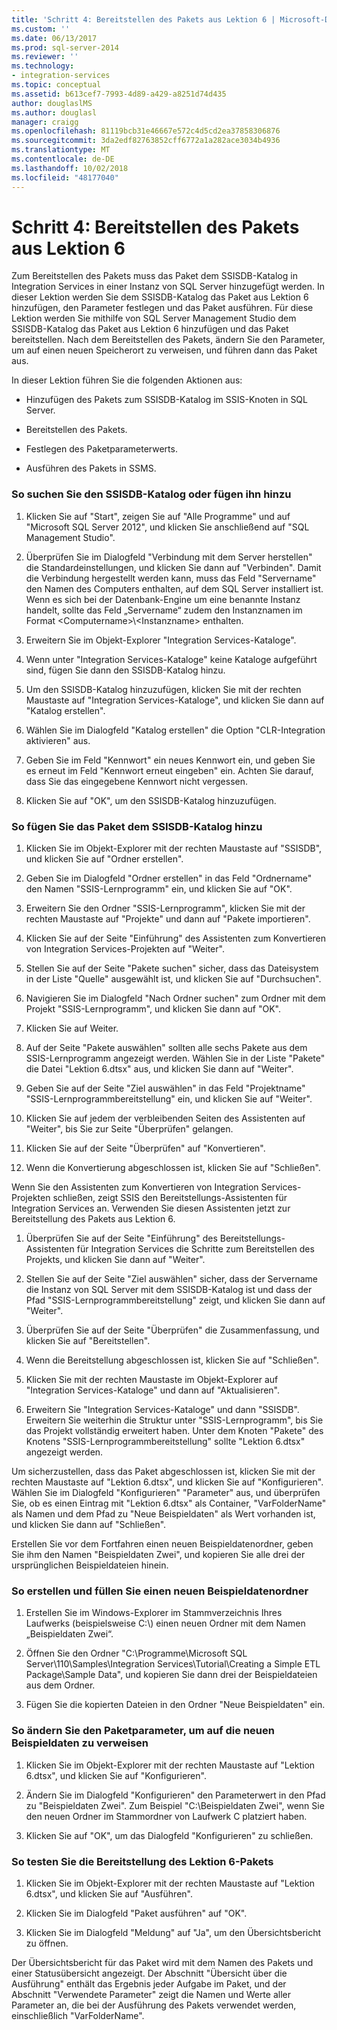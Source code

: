 ```yaml
---
title: 'Schritt 4: Bereitstellen des Pakets aus Lektion 6 | Microsoft-Dokumentation'
ms.custom: ''
ms.date: 06/13/2017
ms.prod: sql-server-2014
ms.reviewer: ''
ms.technology:
- integration-services
ms.topic: conceptual
ms.assetid: b613cef7-7993-4d89-a429-a8251d74d435
author: douglaslMS
ms.author: douglasl
manager: craigg
ms.openlocfilehash: 81119bcb31e46667e572c4d5cd2ea37858306876
ms.sourcegitcommit: 3da2edf82763852cff6772a1a282ace3034b4936
ms.translationtype: MT
ms.contentlocale: de-DE
ms.lasthandoff: 10/02/2018
ms.locfileid: "48177040"
---
```

# <a name="step-4-deploying-the-lesson-6-package"></a>Schritt 4: Bereitstellen des Pakets aus Lektion 6
  Zum Bereitstellen des Pakets muss das Paket dem SSISDB-Katalog in Integration Services in einer Instanz von SQL Server hinzugefügt werden. In dieser Lektion werden Sie dem SSISDB-Katalog das Paket aus Lektion 6 hinzufügen, den Parameter festlegen und das Paket ausführen. Für diese Lektion werden Sie mithilfe von SQL Server Management Studio dem SSISDB-Katalog das Paket aus Lektion 6 hinzufügen und das Paket bereitstellen. Nach dem Bereitstellen des Pakets, ändern Sie den Parameter, um auf einen neuen Speicherort zu verweisen, und führen dann das Paket aus.  
  
 In dieser Lektion führen Sie die folgenden Aktionen aus:  
  
-   Hinzufügen des Pakets zum SSISDB-Katalog im SSIS-Knoten in SQL Server.  
  
-   Bereitstellen des Pakets.  
  
-   Festlegen des Paketparameterwerts.  
  
-   Ausführen des Pakets in SSMS.  
  
### <a name="to-locate-or-add-the-the-ssisdb-catalog"></a>So suchen Sie den SSISDB-Katalog oder fügen ihn hinzu  
  
1.  Klicken Sie auf "Start", zeigen Sie auf "Alle Programme" und auf "Microsoft SQL Server 2012", und klicken Sie anschließend auf "SQL Management Studio".  
  
2.  Überprüfen Sie im Dialogfeld "Verbindung mit dem Server herstellen" die Standardeinstellungen, und klicken Sie dann auf "Verbinden". Damit die Verbindung hergestellt werden kann, muss das Feld "Servername" den Namen des Computers enthalten, auf dem SQL Server installiert ist. Wenn es sich bei der Datenbank-Engine um eine benannte Instanz handelt, sollte das Feld „Servername“ zudem den Instanznamen im Format &lt;Computername&gt;\\&lt;Instanzname&gt; enthalten.  
  
3.  Erweitern Sie im Objekt-Explorer "Integration Services-Kataloge".  
  
4.  Wenn unter "Integration Services-Kataloge" keine Kataloge aufgeführt sind, fügen Sie dann den SSISDB-Katalog hinzu.  
  
5.  Um den SSISDB-Katalog hinzuzufügen, klicken Sie mit der rechten Maustaste auf "Integration Services-Kataloge", und klicken Sie dann auf "Katalog erstellen".  
  
6.  Wählen Sie im Dialogfeld "Katalog erstellen" die Option "CLR-Integration aktivieren" aus.  
  
7.  Geben Sie im Feld "Kennwort" ein neues Kennwort ein, und geben Sie es erneut im Feld "Kennwort erneut eingeben" ein. Achten Sie darauf, dass Sie das eingegebene Kennwort nicht vergessen.  
  
8.  Klicken Sie auf "OK", um den SSISDB-Katalog hinzuzufügen.  
  
### <a name="to-add-the-package-to-the-ssisdb-catalog"></a>So fügen Sie das Paket dem SSISDB-Katalog hinzu  
  
1.  Klicken Sie im Objekt-Explorer mit der rechten Maustaste auf "SSISDB", und klicken Sie auf "Ordner erstellen".  
  
2.  Geben Sie im Dialogfeld "Ordner erstellen" in das Feld "Ordnername" den Namen "SSIS-Lernprogramm" ein, und klicken Sie auf "OK".  
  
3.  Erweitern Sie den Ordner "SSIS-Lernprogramm", klicken Sie mit der rechten Maustaste auf "Projekte" und dann auf "Pakete importieren".  
  
4.  Klicken Sie auf der Seite "Einführung" des Assistenten zum Konvertieren von Integration Services-Projekten auf "Weiter".  
  
5.  Stellen Sie auf der Seite "Pakete suchen" sicher, dass das Dateisystem in der Liste "Quelle" ausgewählt ist, und klicken Sie auf "Durchsuchen".  
  
6.  Navigieren Sie im Dialogfeld "Nach Ordner suchen" zum Ordner mit dem Projekt "SSIS-Lernprogramm", und klicken Sie dann auf "OK".  
  
7.  Klicken Sie auf Weiter.  
  
8.  Auf der Seite "Pakete auswählen" sollten alle sechs Pakete aus dem SSIS-Lernprogramm angezeigt werden. Wählen Sie in der Liste "Pakete" die Datei "Lektion 6.dtsx" aus, und klicken Sie dann auf "Weiter".  
  
9. Geben Sie auf der Seite "Ziel auswählen" in das Feld "Projektname" "SSIS-Lernprogrammbereitstellung" ein, und klicken Sie auf "Weiter".  
  
10. Klicken Sie auf jedem der verbleibenden Seiten des Assistenten auf "Weiter", bis Sie zur Seite "Überprüfen" gelangen.  
  
11. Klicken Sie auf der Seite "Überprüfen" auf "Konvertieren".  
  
12. Wenn die Konvertierung abgeschlossen ist, klicken Sie auf "Schließen".  
  
 Wenn Sie den Assistenten zum Konvertieren von Integration Services-Projekten schließen, zeigt SSIS den Bereitstellungs-Assistenten für Integration Services an. Verwenden Sie diesen Assistenten jetzt zur Bereitstellung des Pakets aus Lektion 6.  
  
1.  Überprüfen Sie auf der Seite "Einführung" des Bereitstellungs-Assistenten für Integration Services die Schritte zum Bereitstellen des Projekts, und klicken Sie dann auf "Weiter".  
  
2.  Stellen Sie auf der Seite "Ziel auswählen" sicher, dass der Servername die Instanz von SQL Server mit dem SSISDB-Katalog ist und dass der Pfad "SSIS-Lernprogrammbereitstellung" zeigt, und klicken Sie dann auf "Weiter".  
  
3.  Überprüfen Sie auf der Seite "Überprüfen" die Zusammenfassung, und klicken Sie auf "Bereitstellen".  
  
4.  Wenn die Bereitstellung abgeschlossen ist, klicken Sie auf "Schließen".  
  
5.  Klicken Sie mit der rechten Maustaste im Objekt-Explorer auf "Integration Services-Kataloge" und dann auf "Aktualisieren".  
  
6.  Erweitern Sie "Integration Services-Kataloge" und dann "SSISDB". Erweitern Sie weiterhin die Struktur unter "SSIS-Lernprogramm", bis Sie das Projekt vollständig erweitert haben. Unter dem Knoten "Pakete" des Knotens "SSIS-Lernprogrammbereitstellung" sollte "Lektion 6.dtsx" angezeigt werden.  
  
 Um sicherzustellen, dass das Paket abgeschlossen ist, klicken Sie mit der rechten Maustaste auf "Lektion 6.dtsx", und klicken Sie auf "Konfigurieren". Wählen Sie im Dialogfeld "Konfigurieren" "Parameter" aus, und überprüfen Sie, ob es einen Eintrag mit "Lektion 6.dtsx" als Container, "VarFolderName" als Namen und dem Pfad zu "Neue Beispieldaten" als Wert vorhanden ist, und klicken Sie dann auf "Schließen".  
  
 Erstellen Sie vor dem Fortfahren einen neuen Beispieldatenordner, geben Sie ihm den Namen "Beispieldaten Zwei", und kopieren Sie alle drei der ursprünglichen Beispieldateien hinein.  
  
### <a name="to-create-and-populate-a-new-sample-data-folder"></a>So erstellen und füllen Sie einen neuen Beispieldatenordner  
  
1.  Erstellen Sie im Windows-Explorer im Stammverzeichnis Ihres Laufwerks (beispielsweise C:\\) einen neuen Ordner mit dem Namen „Beispieldaten Zwei“.  
  
2.  Öffnen Sie den Ordner "C:\Programme\Microsoft SQL Server\110\Samples\Integration Services\Tutorial\Creating a Simple ETL Package\Sample Data", und kopieren Sie dann drei der Beispieldateien aus dem Ordner.  
  
3.  Fügen Sie die kopierten Dateien in den Ordner "Neue Beispieldaten" ein.  
  
### <a name="to-change-the-package-parameter-to-point-to-the-new-sample-data"></a>So ändern Sie den Paketparameter, um auf die neuen Beispieldaten zu verweisen  
  
1.  Klicken Sie im Objekt-Explorer mit der rechten Maustaste auf "Lektion 6.dtsx", und klicken Sie auf "Konfigurieren".  
  
2.  Ändern Sie im Dialogfeld "Konfigurieren" den Parameterwert in den Pfad zu "Beispieldaten Zwei". Zum Beispiel "C:\Beispieldaten Zwei", wenn Sie den neuen Ordner im Stammordner von Laufwerk C platziert haben.  
  
3.  Klicken Sie auf "OK", um das Dialogfeld "Konfigurieren" zu schließen.  
  
### <a name="to-test-the-lesson-6-package-deployment"></a>So testen Sie die Bereitstellung des Lektion 6-Pakets  
  
1.  Klicken Sie im Objekt-Explorer mit der rechten Maustaste auf "Lektion 6.dtsx", und klicken Sie auf "Ausführen".  
  
2.  Klicken Sie im Dialogfeld "Paket ausführen" auf "OK".  
  
3.  Klicken Sie im Dialogfeld "Meldung" auf "Ja", um den Übersichtsbericht zu öffnen.  
  
 Der Übersichtsbericht für das Paket wird mit dem Namen des Pakets und einer Statusübersicht angezeigt. Der Abschnitt "Übersicht über die Ausführung" enthält das Ergebnis jeder Aufgabe im Paket, und der Abschnitt "Verwendete Parameter" zeigt die Namen und Werte aller Parameter an, die bei der Ausführung des Pakets verwendet werden, einschließlich "VarFolderName".  
  
  
